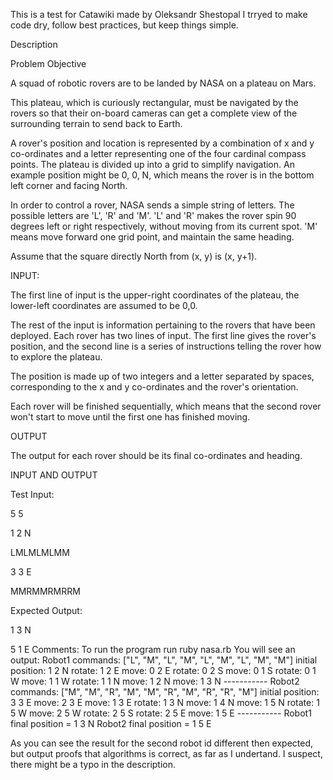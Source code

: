 This is a test for Catawiki made by Oleksandr Shestopal
I trryed to make code dry, follow best practices, but keep things simple.

Description

  Problem Objective

  A squad of robotic rovers are to be landed by NASA on a plateau on Mars. 

  This plateau, which is curiously rectangular, must be navigated by the rovers so that their on-board cameras can get a complete view of the surrounding terrain to send back to Earth.

  A rover's position and location is represented by a combination of x and y co-ordinates and a letter representing one of the four cardinal compass points. The plateau is divided up into a grid to simplify navigation. An example position might be 0, 0, N, which means the rover is in the bottom left corner and facing North.

  In order to control a rover, NASA sends a simple string of letters. The possible letters are 'L', 'R' and 'M'. 'L' and 'R' makes the rover spin 90 degrees left or right respectively, without moving from its current spot. 'M' means move forward one grid point, and maintain the same heading.

  Assume that the square directly North from (x, y) is (x, y+1).

  INPUT:

  The first line of input is the upper-right coordinates of the plateau, the lower-left coordinates are assumed to be 0,0.

  The rest of the input is information pertaining to the rovers that have been deployed. Each rover has two lines of input. The first line gives the rover's position, and the second line is a series of instructions telling the rover how to explore the plateau.

  The position is made up of two integers and a letter separated by spaces, corresponding to the x and y co-ordinates and the rover's orientation.

  Each rover will be finished sequentially, which means that the second rover won't start to move until the first one has finished moving.

  OUTPUT

  The output for each rover should be its final co-ordinates and heading.

  INPUT AND OUTPUT

  Test Input:

  5 5

  1 2 N

  LMLMLMLMM

  3 3 E

  MMRMMRMRRM

  Expected Output:

  1 3 N

  5 1 E
Comments:
  To run the program run ruby nasa.rb
  You will see an output: 
    Robot1
    commands: ["L", "M", "L", "M", "L", "M", "L", "M", "M"]
    initial position: 1 2 N
    rotate: 1 2 E
    move: 0 2 E
    rotate: 0 2 S
    move: 0 1 S
    rotate: 0 1 W
    move: 1 1 W
    rotate: 1 1 N
    move: 1 2 N
    move: 1 3 N
    -----------
    Robot2
    commands: ["M", "M", "R", "M", "M", "R", "M", "R", "R", "M"]
    initial position: 3 3 E
    move: 2 3 E
    move: 1 3 E
    rotate: 1 3 N
    move: 1 4 N
    move: 1 5 N
    rotate: 1 5 W
    move: 2 5 W
    rotate: 2 5 S
    rotate: 2 5 E
    move: 1 5 E
    -----------
    Robot1 final position = 1 3 N
    Robot2 final position = 1 5 E

  As you can see the result for the second robot id different then expected,
  but output proofs that algorithms is correct, as far as I undertand. I
  suspect, there might be a typo in the description. 
